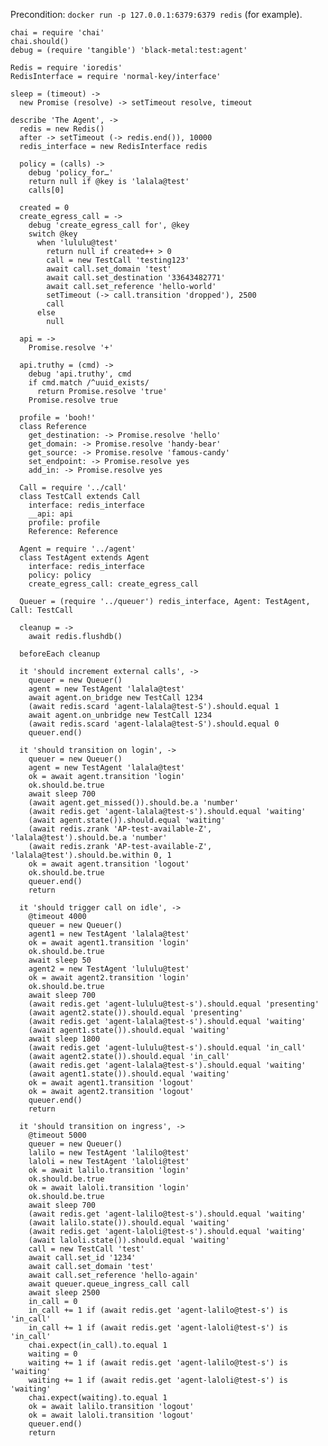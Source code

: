 Precondition: `docker run -p 127.0.0.1:6379:6379 redis` (for example).

    chai = require 'chai'
    chai.should()
    debug = (require 'tangible') 'black-metal:test:agent'

    Redis = require 'ioredis'
    RedisInterface = require 'normal-key/interface'

    sleep = (timeout) ->
      new Promise (resolve) -> setTimeout resolve, timeout

    describe 'The Agent', ->
      redis = new Redis()
      after -> setTimeout (-> redis.end()), 10000
      redis_interface = new RedisInterface redis

      policy = (calls) ->
        debug 'policy_for…'
        return null if @key is 'lalala@test'
        calls[0]

      created = 0
      create_egress_call = ->
        debug 'create_egress_call for', @key
        switch @key
          when 'lululu@test'
            return null if created++ > 0
            call = new TestCall 'testing123'
            await call.set_domain 'test'
            await call.set_destination '33643482771'
            await call.set_reference 'hello-world'
            setTimeout (-> call.transition 'dropped'), 2500
            call
          else
            null

      api = ->
        Promise.resolve '+'

      api.truthy = (cmd) ->
        debug 'api.truthy', cmd
        if cmd.match /^uuid_exists/
          return Promise.resolve 'true'
        Promise.resolve true

      profile = 'booh!'
      class Reference
        get_destination: -> Promise.resolve 'hello'
        get_domain: -> Promise.resolve 'handy-bear'
        get_source: -> Promise.resolve 'famous-candy'
        set_endpoint: -> Promise.resolve yes
        add_in: -> Promise.resolve yes

      Call = require '../call'
      class TestCall extends Call
        interface: redis_interface
        __api: api
        profile: profile
        Reference: Reference

      Agent = require '../agent'
      class TestAgent extends Agent
        interface: redis_interface
        policy: policy
        create_egress_call: create_egress_call

      Queuer = (require '../queuer') redis_interface, Agent: TestAgent, Call: TestCall

      cleanup = ->
        await redis.flushdb()

      beforeEach cleanup

      it 'should increment external calls', ->
        queuer = new Queuer()
        agent = new TestAgent 'lalala@test'
        await agent.on_bridge new TestCall 1234
        (await redis.scard 'agent-lalala@test-S').should.equal 1
        await agent.on_unbridge new TestCall 1234
        (await redis.scard 'agent-lalala@test-S').should.equal 0
        queuer.end()

      it 'should transition on login', ->
        queuer = new Queuer()
        agent = new TestAgent 'lalala@test'
        ok = await agent.transition 'login'
        ok.should.be.true
        await sleep 700
        (await agent.get_missed()).should.be.a 'number'
        (await redis.get 'agent-lalala@test-s').should.equal 'waiting'
        (await agent.state()).should.equal 'waiting'
        (await redis.zrank 'AP-test-available-Z', 'lalala@test').should.be.a 'number'
        (await redis.zrank 'AP-test-available-Z', 'lalala@test').should.be.within 0, 1
        ok = await agent.transition 'logout'
        ok.should.be.true
        queuer.end()
        return

      it 'should trigger call on idle', ->
        @timeout 4000
        queuer = new Queuer()
        agent1 = new TestAgent 'lalala@test'
        ok = await agent1.transition 'login'
        ok.should.be.true
        await sleep 50
        agent2 = new TestAgent 'lululu@test'
        ok = await agent2.transition 'login'
        ok.should.be.true
        await sleep 700
        (await redis.get 'agent-lululu@test-s').should.equal 'presenting'
        (await agent2.state()).should.equal 'presenting'
        (await redis.get 'agent-lalala@test-s').should.equal 'waiting'
        (await agent1.state()).should.equal 'waiting'
        await sleep 1800
        (await redis.get 'agent-lululu@test-s').should.equal 'in_call'
        (await agent2.state()).should.equal 'in_call'
        (await redis.get 'agent-lalala@test-s').should.equal 'waiting'
        (await agent1.state()).should.equal 'waiting'
        ok = await agent1.transition 'logout'
        ok = await agent2.transition 'logout'
        queuer.end()
        return

      it 'should transition on ingress', ->
        @timeout 5000
        queuer = new Queuer()
        lalilo = new TestAgent 'lalilo@test'
        laloli = new TestAgent 'laloli@test'
        ok = await lalilo.transition 'login'
        ok.should.be.true
        ok = await laloli.transition 'login'
        ok.should.be.true
        await sleep 700
        (await redis.get 'agent-lalilo@test-s').should.equal 'waiting'
        (await lalilo.state()).should.equal 'waiting'
        (await redis.get 'agent-laloli@test-s').should.equal 'waiting'
        (await laloli.state()).should.equal 'waiting'
        call = new TestCall 'test'
        await call.set_id '1234'
        await call.set_domain 'test'
        await call.set_reference 'hello-again'
        await queuer.queue_ingress_call call
        await sleep 2500
        in_call = 0
        in_call += 1 if (await redis.get 'agent-lalilo@test-s') is 'in_call'
        in_call += 1 if (await redis.get 'agent-laloli@test-s') is 'in_call'
        chai.expect(in_call).to.equal 1
        waiting = 0
        waiting += 1 if (await redis.get 'agent-lalilo@test-s') is 'waiting'
        waiting += 1 if (await redis.get 'agent-laloli@test-s') is 'waiting'
        chai.expect(waiting).to.equal 1
        ok = await lalilo.transition 'logout'
        ok = await laloli.transition 'logout'
        queuer.end()
        return

